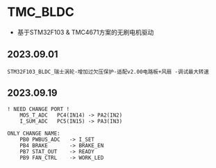 # TMC_BLDC

* 基于STM32F103 & TMC4671方案的无刷电机驱动  


## 2023.09.01
``` STM32F103_BLDC_瑞士涡轮-增加过欠压保护-适配v2.00电路板+风扇 -调试最大转速 ```

## 2023.09.19
```	
! NEED CHANGE PORT !
	MOS_T_ADC	PC4(IN14) -> PA2(IN2)
	I_SUM_ADC	PC5(IN15) -> PA3(IN3)

ONLY CHANGE NAME:
	PB0	PWBUS_ADC	-> I_SET
	PB4	BRAKE 		-> BRAKE_EN
	PB7	STAT_OUT 	-> READY
	PB9	FAN_CTRL 	-> WORK_LED

